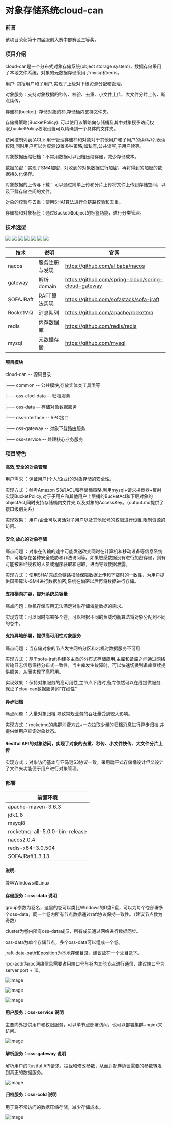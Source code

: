 # 对象存储系统cloud-can

### 前言


该项目荣获第十四届服创大赛中部赛区三等奖。


### 项目介绍


cloud-can是一个分布式对象存储系统(object storage system)，数据存储采用了本地文件系统，对象的元数据存储采用了mysql和redis。



用户: 包括用户和子用户,实现了上级对下级资源分配和管理。

对象服务：支持对象数据的秒传、校验、去重、小文件上传、大文件分片上传、断点续传。

存储桶(bucket): 存储对象的桶,存储桶内支持文件夹。

存储桶策略(BucketPolicy): 可以使用该策略向存储桶及其中对象授予访问权限,bucketPolicy权限设置可以精确到一个具体的文件夹。

访问控制列表(ACL): 用于管理存储桶和对象对于其他用户和子用户的读/写/列表读权限,同时用户可以为资源设置多种策略,如私有,公共读写,子用户读等。

对象数据压缩归档：不常用数据可以归档压缩存储，减少存储成本。

数据加密：实现了SM4加密，对收到的对象数据进行加密，再将得到的加密的数据持久化保存。

对象数据的上传与下载：可以通过简单上传和分片上传将文件上传到存储空间，以及下载存储空间的文件。

对象的校验与去重：使用SHA1算法进行全链路校验和去重。

存储桶和对象标签：通过Bucket和object的标签功能，进行分类管理。




### 技术选型


<div align="left">
  <img src="https://img.shields.io/badge/-Java-ffc0cb?style=flat&logo=JAVA-1.8&logoColor=white">
  <img src="https://img.shields.io/badge/-Spring-6cb52d?style=flat&logo=spring&logoColor=white">
  <img src="https://img.shields.io/badge/-Mysqls-3C873A?style=flat&logo=mysql&logoColor=white">
  <img src="https://img.shields.io/badge/-Redis-db3920?style=flat&logo=redis&logoColor=white">
  <img src="https://img.shields.io/badge/-RocketMQ-cc6812?style=flat&logo=rocketmq&logoColor=white">
  <img src="https://img.shields.io/badge/-Jraft-35404c?style=flat&logo=Jraft&logoColor=white">
  <img src="https://img.shields.io/badge/-nacos-1be0f7?style=flat&logo=nacos&logoColor=white">
</div>



|   技术   |   说明   |   官网   |
| ---- | ---- | ---- |
|   nacos   |   服务注册与发现   |   https://github.com/alibaba/nacos   |
|   gateway   |   解析domain   |   https://github.com/spring-cloud/spring-cloud-gateway   |
|   SOFAJRaft  |   RAFT算法实现   |   https://github.com/sofastack/sofa-jraft   |
|   RocketMQ  |   消息队列   |   https://github.com/apache/rocketmq   |
|   redis  |   内存数据库   |   https://github.com/redis/redis   |
|   mysql  |   元数据存储   |   https://github.com/mysql   |


#### 项目模块


cloud-can -- 源码目录

├── common -- 公共模块,存放实体类工具类等

├── oss-clod-data -- 归档服务

├── oss-data -- 存储对象数据服务

├── oss-interface -- RPC接口

├── oss-gateway -- 对象下载路由服务

├── oss-service -- 处理核心业务服务


### 项目特色


#### 高效,安全的对象管理

用户需求 ：保证用户(个人/企业)的对象存储的安全性。

实现方式 ：参考Amazon S3的ACL和存储桶策略,利用mysql+请求拦截器+反射实现BucketPolicy,对于子用户和其他用户上层桶的BucketAcl和下层对象的objectAcl,同时支持存储桶内文件夹,以及对象的AccessKey。（output.md提供了接口级别关系）

实现效果： 用户/企业可以灵活对子用户以及其他账号的权限进行设置,限制资源的访问。

#### 安全,放心的对象存储

痛点问题 ：对象在传输的途中可能发送改变同时在计算机和移动设备等信息系统中，可能存在各种安全威胁和非法访问等。如果敏感数据没有进行加密存储，则有可能被未经授权的人员或程序获取和窃取，进而导致数据泄露。

实现方式 ：使用SHA1完成全链路校验保障数据上传和下载时的一致性，为用户提供国密算法-SM4进行数据加密,系统在加密以后再将数据进行存储。

#### 支持横向扩容，提升系统总容量

痛点问题：单机存储应用无法满足对象存储海量数据的需求。

实现方式：可以同时部署多个卷，可以根据不同的负载均衡算法将对象分配到不同的卷中。

#### 支持异地部署，提供高可用性对象服务

痛点问题 ：当存储对象的节点发生网络分区和宕机时数据服务不可用

实现方式 ：基于sofa-jraft构建多主备的分布式存储应用,主库和备库之间通过网络传输日志信息保持分布式一致性，当主库发生故障时，可以快速切换到备库继续提供服务，从而实现了高可用。

实现效果 ：保持对象服务的高可用性,主节点下线时,备库依然可以在线提供服务,保证了clou-can数据服务的“在线性”

#### 异步归档

痛点问题 ：大量对象归档,导致常规业务的吞吐量受到较大影响。

实现方式 ：rocketmq的集群消费方式+一次拉取少量的归档消息进行异步归档,并提供给用户查询对象状态。

#### Restful API的对象访问，实现了对象的去重、秒传、小文件快传、大文件分片上传

实现方式 ：对象访问基本与亚马逊S3协议一致，采用扁平式存储桶设计但又设计了文件夹功能便于用户进行对象管理。






### 部署


|   前置环境   |
| ---- |
|   apache-maven-3.6.3   |
|   jdk1.8   |
|   msyql8   |
|   rocketmq-all-5.0.0-bin-release   |
|   nacos2.0.4   |
|   redis-x64-3.0.504   |
|   SOFAJRaft1.3.13   |



#### 说明:


兼容WIndows和Linux



#### 存储服务：oss-data 说明


group参数为卷名，这里的卷可以类比WIndows的D盘E盘，可以为每个卷部署多个oss-data，同一个卷内所有节点数据通过raft协议保持一致性。（建议节点数为奇数）

cluster为卷内所有oss-data成员，所有成员通过网络进行数据同步。

oss-data为单个存储节点，多个oss-data可以组成一个卷。

jraft-data-path和position为本地存储目录，建议放在一个父目录下。

rpc-addr为rpc网络信息需要占用端口号与卷内其他节点进行通信，建议端口号为server.port + 10。

![image](https://github.com/llzcx/cloud-can/assets/111289933/166faaf9-a124-4a1c-a41e-3718f3b7e574)


![image](https://github.com/llzcx/cloud-can/assets/111289933/5686130a-64ef-4fbc-a503-37a9c193901e)


![image](https://github.com/llzcx/cloud-can/assets/111289933/a704ba6a-3c33-4553-9656-0902636f721a)



#### 用户服务：oss-service 说明


主要向外提供用户和权限服务，可以单节点部署访问，也可以部署集群+nginx来访问。

![image](https://github.com/llzcx/cloud-can/assets/111289933/142d419a-830c-4d1a-b891-085a4a782dfa)



#### 解析服务：oss-gateway 说明


解析用户的Rustful API请求，拦截和修改参数，从而适配卷协议需要的参数转发到真正的数据服务。

![image](https://github.com/llzcx/cloud-can/assets/111289933/c601e826-e4cb-4435-976b-edbc607b6168)



#### 归档服务：oss-cold 说明


用于将不常访问的数据压缩存储，减少存储成本。

![image](https://github.com/llzcx/cloud-can/assets/111289933/7b7eb04f-ea41-4b9d-912e-28a05438ce23)




